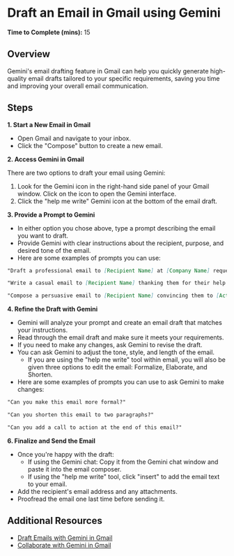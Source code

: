 # Draft an Email in Gmail using Gemini


**Time to Complete (mins):** 15

## Overview

Gemini's email drafting feature in Gmail can help you quickly generate high-quality email drafts tailored to your specific requirements, saving you time and improving your overall email communication.

## Steps

**1. Start a New Email in Gmail**

* Open Gmail and navigate to your inbox.
* Click the "Compose" button to create a new email.

**2. Access Gemini in Gmail**

There are two options to draft your email using Gemini:
1. Look for the Gemini icon in the right-hand side panel of your Gmail window. Click on the icon to open the Gemini interface.
2. Click the "help me write" Gemini icon at the bottom of the email draft.

**3. Provide a Prompt to Gemini**

* In either option you chose above, type a prompt describing the email you want to draft.
* Provide Gemini with clear instructions about the recipient, purpose, and desired tone of the email.
* Here are some examples of prompts you can use:

```markdown
"Draft a professional email to [Recipient Name] at [Company Name] requesting a meeting to discuss [Topic]."

"Write a casual email to [Recipient Name] thanking them for their help with [Task]."

"Compose a persuasive email to [Recipient Name] convincing them to [Action]."
```

**4. Refine the Draft with Gemini**

* Gemini will analyze your prompt and create an email draft that matches your instructions.
* Read through the email draft and make sure it meets your requirements.
* If you need to make any changes, ask Gemini to revise the draft.
* You can ask Gemini to adjust the tone, style, and length of the email.
     * If you are using the "help me write" tool within email, you will also be given three options to edit the email: Formalize, Elaborate, and Shorten.
* Here are some examples of prompts you can use to ask Gemini to make changes:

```markdown
"Can you make this email more formal?"

"Can you shorten this email to two paragraphs?"

"Can you add a call to action at the end of this email?"
```

**6. Finalize and Send the Email**

* Once you're happy with the draft:
    * If using the Gemini chat: Copy it from the Gemini chat window and paste it into the email composer.
    * If using the "help me write" tool, click "insert" to add the email text to your email.
* Add the recipient's email address and any attachments.
* Proofread the email one last time before sending it.


## Additional Resources

- [Draft Emails with Gemini in Gmail](https://support.google.com/mail/answer/13955415?hl=en&co=GENIE.Platform%3DDesktop)
- [Collaborate with Gemini in Gmail](https://support.google.com/mail/answer/14199860?hl=en&co=GENIE.Platform%3DAndroid)
